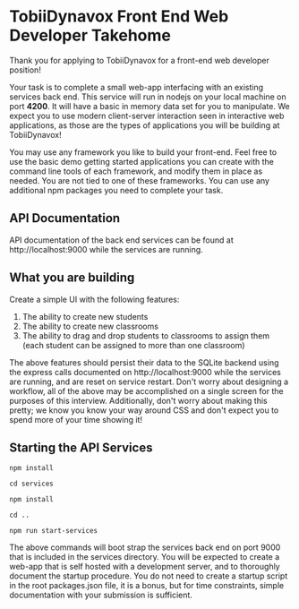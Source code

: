 # TobiiDynavox Front End Web Developer Takehome

Thank you for applying to TobiiDynavox for a front-end web developer position!

Your task is to complete a small web-app interfacing with an existing services back end. This service will run in nodejs on your local machine on port **4200**. It will have a basic in memory data set for you to manipulate. We expect you to use modern client-server interaction seen in interactive web applications, as those are the types of applications you will be building at TobiiDynavox!

You may use any framework you like to build your front-end. Feel free to use the basic demo getting started applications you can create with the command line tools of each framework, and modify them in place as needed. You are not tied to one of these frameworks. You can use any additional npm packages you need to complete your task.

## API Documentation

API documentation of the back end services can be found at http://localhost:9000 while the services are running.

## What you are building

Create a simple UI with the following features:
1. The ability to create new students
2. The ability to create new classrooms
3. The ability to drag and drop students to classrooms to assign them (each student can be assigned to more than one classroom)

The above features should persist their data to the SQLite backend using the express calls documented on http://localhost:9000 while the services are running, and are reset on service restart. Don't worry about designing a workflow, all of the above may be accomplished on a single screen for the purposes of this interview. Additionally, don't worry about making this pretty; 
we know you know your way around CSS and don't expect you to spend more of your time showing it!

## Starting the API Services

`npm install`

`cd services`

`npm install`

`cd ..`

`npm run start-services`

The above commands will boot strap the services back end on port 9000 that is included in the services directory. You will be expected to create a web-app that is self hosted with a development server, and to thoroughly document the startup procedure. You do not need to create a startup script in the root packages.json file, it is a bonus, but for time constraints, simple documentation with your submission is sufficient.